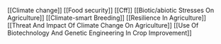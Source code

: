 [[Climate change]]
[[Food security]]
[[Cff]]
[[Biotic/abiotic Stresses On Agriculture]]
[[Climate-smart Breeding]]
[[Resilience In Agriculture]]
[[Threat And Impact Of Climate Change On Agriculture]]
[[Use Of Biotechnology And Genetic Engineering In Crop Improvement]]
